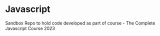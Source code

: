 # Javascript

Sandbox Repo to hold code developed as part of course - The Complete Javascript Course 2023